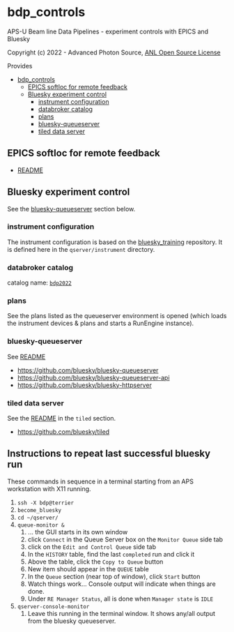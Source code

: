 # bdp_controls

APS-U Beam line Data Pipelines - experiment controls with EPICS and Bluesky

Copyright (c) 2022 - Advanced Photon Source,
[ANL Open Source License](/LICENSE.txt)

Provides

- [bdp_controls](#bdp_controls)
  - [EPICS softIoc for remote feedback](#epics-softioc-for-remote-feedback)
  - [Bluesky experiment control](#bluesky-experiment-control)
    - [instrument configuration](#instrument-configuration)
    - [databroker catalog](#databroker-catalog)
    - [plans](#plans)
    - [bluesky-queueserver](#bluesky-queueserver)
    - [tiled data server](#tiled-data-server)

## EPICS softIoc for remote feedback

- [README](/feedback/README.md)

## Bluesky experiment control

See the [bluesky-queueserver](#bluesky-queueserver) section below.

### instrument configuration

The instrument configuration is based on the [bluesky_training](https://github.com/BCDA-APS/bluesky_training/tree/main/bluesky/instrument) repository.
It is defined here in the `qserver/instrument` directory.

### databroker catalog

catalog name: [`bdp2022`](/bdp2022_databroker.yml)

### plans

See the plans listed as the queueserver environment is opened (which loads the instrument devices & plans and starts a RunEngine instance).

### bluesky-queueserver

See [README](/qserver/README.md)

- https://github.com/bluesky/bluesky-queueserver
- https://github.com/bluesky/bluesky-queueserver-api
- https://github.com/bluesky/bluesky-httpserver

### tiled data server

See the [README](/tiled/README.md) in the `tiled` section.

- https://github.com/bluesky/tiled

## Instructions to repeat last successful bluesky run

These commands in sequence in a terminal starting from an APS workstation with X11 running.

1. `ssh -X bdp@terrier`
2. `become_bluesky`
3. `cd ~/qserver/`
4. `queue-monitor &`
    1. ... the GUI starts in its own window
    2. click `Connect` in the Queue Server box on the `Monitor Queue` side tab
    3. click on the `Edit and Control Queue` side tab
    4. In the `HISTORY` table, find the last `completed` run and click it
    5. Above the table, click the `Copy to Queue` button
    6. New item should appear in the `QUEUE` table
    7. In the `Queue` section (near top of window), click `Start` button
    8. Watch things work...  Console output will indicate when things are done.
    9. Under `RE Manager Status`, all is done when `Manager state` is `IDLE`
5. `qserver-console-monitor`
    1. Leave this running in the terminal window.
       It shows any/all output from the bluesky queueserver.
